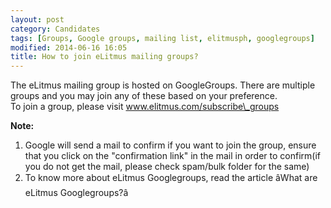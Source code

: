 ```yaml
---
layout: post
category: Candidates
tags: [Groups, Google groups, mailing list, elitmusph, googlegroups]
modified: 2014-06-16 16:05
title: How to join eLitmus mailing groups?
---
```




The eLitmus mailing group is hosted on GoogleGroups. There are multiple groups and you may join any of these based on your preference.  
To join a group, please visit www.elitmus.com/subscribe\_groups   
  
  
**Note:**  
1. Google will send a mail to confirm if you want to join the group, ensure that you click on the "confirmation link" in the mail in order to confirm(if you do not get the mail, please check spam/bulk folder for the same)  
2. To know more about eLitmus Googlegroups, read the article âWhat are eLitmus Googlegroups?â

